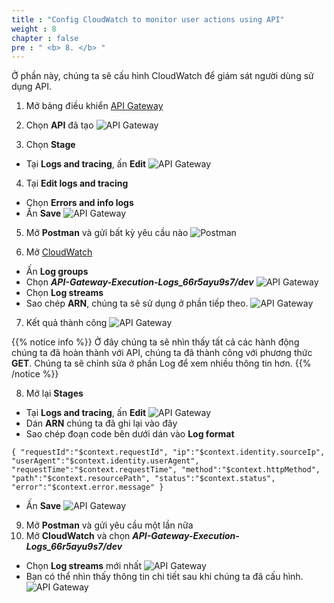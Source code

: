 ```yaml
---
title : "Config CloudWatch to monitor user actions using API"
weight : 8
chapter : false
pre : " <b> 8. </b> "
---
```


Ở phần này, chúng ta sẽ cấu hình CloudWatch để giám sát người dùng sử dụng API.

1. Mở bảng điều khiển [API Gateway](https:console.aws.amazon.com/apigateway)
2. Chọn **API** đã tạo
![API Gateway](/API-Gateway-Security-and-Rate-Limiting/images/8.configcloudwatch/001-configcloudwatch.png)

3. Chọn **Stage**
 + Tại **Logs and tracing**, ấn **Edit**
![API Gateway](/API-Gateway-Security-and-Rate-Limiting/images/8.configcloudwatch/002-configcloudwatch.png)

4. Tại **Edit logs and tracing**
 + Chọn **Errors and info logs**
 + Ấn **Save**
![API Gateway](/API-Gateway-Security-and-Rate-Limiting/images/8.configcloudwatch/003-configcloudwatch.png)

5. Mở **Postman** và gửi bất kỳ yêu cầu nào
![Postman](/API-Gateway-Security-and-Rate-Limiting/images/8.configcloudwatch/004-configcloudwatch.png)

6. Mở [CloudWatch](https:console.aws.amazon.com/cloudwatch)
 + Ấn **Log groups**
 + Chọn ***API-Gateway-Execution-Logs_66r5ayu9s7/dev***
![API Gateway](/API-Gateway-Security-and-Rate-Limiting/images/8.configcloudwatch/005-configcloudwatch.png)
 + Chọn **Log streams**
 + Sao chép **ARN**, chúng ta sẽ sử dụng ở phần tiếp theo.
![API Gateway](/API-Gateway-Security-and-Rate-Limiting/images/8.configcloudwatch/006-configcloudwatch.png)

7. Kết quả thành công
![API Gateway](/API-Gateway-Security-and-Rate-Limiting/images/8.configcloudwatch/007-configcloudwatch.png)

{{% notice info %}}
Ở đây chúng ta sẽ nhìn thấy tất cả các hành động chúng ta đã hoàn thành với API, chúng ta đã thành công với phương thức **GET**. Chúng ta sẽ chỉnh sửa ở phần Log để xem nhiều thông tin hơn.
{{% /notice %}}

8. Mở lại **Stages**
 + Tại **Logs and tracing**, ấn **Edit**
 ![API Gateway](/API-Gateway-Security-and-Rate-Limiting/images/8.configcloudwatch/008-configcloudwatch.png)
 + Dán **ARN** chúng ta đã ghi lại vào đây
 + Sao chép đoạn code bên dưới dán vào **Log format**
```
{ "requestId":"$context.requestId", "ip":"$context.identity.sourceIp", "userAgent":"$context.identity.userAgent", "requestTime":"$context.requestTime", "method":"$context.httpMethod", "path":"$context.resourcePath", "status":"$context.status", "error":"$context.error.message" }
```
 + Ấn **Save**
![API Gateway](/images/8.configcloudwatch/009-configcloudwatch.png)

9. Mở **Postman** và gửi yêu cầu một lần nữa
10. Mở **CloudWatch** và chọn ***API-Gateway-Execution-Logs_66r5ayu9s7/dev***
 + Chọn **Log streams** mới nhất
![API Gateway](/API-Gateway-Security-and-Rate-Limiting/images/8.configcloudwatch/010-configcloudwatch.png)
 + Bạn có thể nhìn thấy thông tin chi tiết sau khi chúng ta đã cấu hình.
![API Gateway](/API-Gateway-Security-and-Rate-Limiting/images/8.configcloudwatch/011-configcloudwatch.png)
